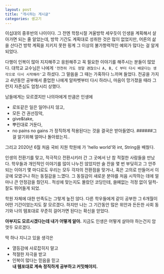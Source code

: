 ```yaml
---
layout: post
title: "개시하는 게시글"
categories: 생고기
---
```


 이십대의 중후반의 나이이다. 
그 전엔 학창시절 겨울방학 세우듯이 인생을 계획해서 살아가면 되는 줄 알았는데, 방학 기간도 계획대로 성취한 것은 많이 없었지만, 
어른의 삶을 산다건 방학 계획을 지키지 못한 핑계 그 이상의 불가항력적인 예외가 많다는 걸 알게 되었다. 

 다행이 인복이 많아 지지해주고 응원해주고 꼭 필요한 이야기를 해주시는 분들이 많았다.
대학교 교수님은 나에게 `'천천히 가도 정말 괜찮으니 A, B, C 부터 다시 배운다는 생각으로 다시 시작해라'`고 하셨다.
그 말씀을 그 때는 가혹하다 느끼며 들었다. 전공을 가지고 4년동안 공부해서 졸업한 나에게 알파벳부터 다시 하라니, 마음이 망가졌을 때라 그런지 자존심도 엄청시리 상했다.

 남들에게는 모르겠지만 나의아에게 만큼은 인생에 
 - 로또같은 일은 일어나지 않고, 
 - 모든 건 권선징악, 
 - give&take, 
 - 뿌린대로 거둔다, 
 - no pains no gains 가 
 정직하게 적용된다는 것을 
결국은 받아들였다. 
######그걸 알기위해 얼마나 돌아왔는지..

 그리고 2020년 6월 처음 
국비 지원 학원에 가 'hello world'와 int, String을 배웠다.

 인생의 전환기를 맞고, 적극적으 전환시키러 간 그 곳에서 난 참 적절한 사람들을 만났다. 
학우들과 개인적인 이야기를 많이 나누진 않았지만 술 잔을 몇 번 부딪히고 그 안주되는 이야기 몇 마디로도 
우리는 모두 각자의 전환점을 맞거나, 혹은 고의로 만들어서 이 곳에 모였구나 하는 동질감을 느꼈다. 
그 동질감이 새로운 분야를 처음 시작하는 데에 얼마나 큰 안정감을 줬던지.. 
적성에 맞는지도 몰랐던 코딩인데, 쓸뗴없는 걱정 없이 덜컥- 잘도 뛰어들게 되었.

 학원 자체에 대한 만족도는 그렇게 높진 않다. 다른 학우들에게 같이 공부한 그 6개월이 어떤 기간이었는지도 잘 모르겠다. 
하지만 나는 그 기간동안
많은 위안과
든든한 사회 동기와 
나의 템포대로 꾸준히 걸어가면 된다는 확신을 얻었다.


  <strong> 아부지도 모르시겠다는데 내가 어떻게 알아.</strong>
  지금도 인생은 어떻게 살아야 하는건지 암껏두 모르겠다.
  
  딱 하나 지니고 있을 생각은 
- 열등감에 사로잡히지 말고 
- 적절한 자극을 받고
- 인복이 많다는 믿음을 믿고 <br>
 <strong> 내 템포대로 계속 정직하게 공부하고 커밋해야지. </strong>










